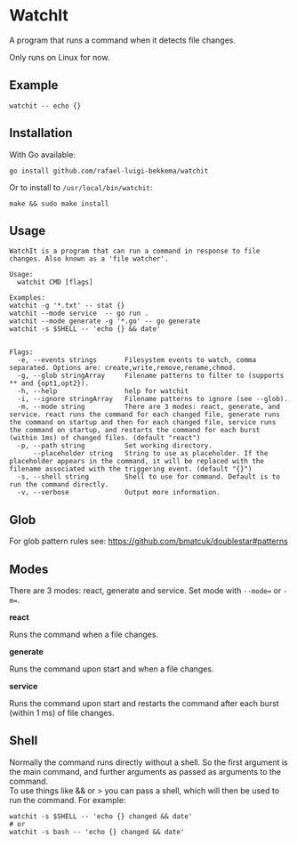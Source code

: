 # WatchIt

A program that runs a command when it detects file changes.

Only runs on Linux for now.

## Example
```
watchit -- echo {}
```

## Installation

With Go available:
```
go install github.com/rafael-luigi-bekkema/watchit
```

Or to install to `/usr/local/bin/watchit`:
```
make && sudo make install
```

## Usage
```
WatchIt is a program that can run a command in response to file changes. Also known as a 'file watcher'.

Usage:
  watchit CMD [flags]

Examples:
watchit -g '*.txt' -- stat {}
watchit --mode service  -- go run .
watchit --mode generate -g '*.go' -- go generate
watchit -s $SHELL -- 'echo {} && date'


Flags:
  -e, --events strings       Filesystem events to watch, comma separated. Options are: create,write,remove,rename,chmod.
  -g, --glob stringArray     Filename patterns to filter to (supports ** and {opt1,opt2}).
  -h, --help                 help for watchit
  -i, --ignore stringArray   Filename patterns to ignore (see --glob).
  -m, --mode string          There are 3 modes: react, generate, and service. react runs the command for each changed file, generate runs the command on startup and then for each changed file, service runs the command on startup, and restarts the command for each burst (within 1ms) of changed files. (default "react")
  -p, --path string          Set working directory.
      --placeholder string   String to use as placeholder. If the placeholder appears in the command, it will be replaced with the filename associated with the triggering event. (default "{}")
  -s, --shell string         Shell to use for command. Default is to run the command directly.
  -v, --verbose              Output more information.
```


## Glob

For glob pattern rules see:
<https://github.com/bmatcuk/doublestar#patterns>


## Modes

There are 3 modes: react, generate and service. Set mode with `--mode=` or `-m=`.

**react**  

Runs the command when a file changes.

**generate**  

Runs the command upon start and when a file changes.

**service**  

Runs the command upon start and restarts the command after each burst (within 1 ms) of file changes.

## Shell

Normally the command runs directly without a shell. So the first argument is the main command, and further arguments as passed as arguments to the command.  
To use things like && or > you can pass a shell, which will then be used to run the command. For example:
```
watchit -s $SHELL -- 'echo {} changed && date'
# or
watchit -s bash -- 'echo {} changed && date'
```
